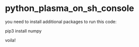 # python_plasma_on_sh_console

you need to install additional packages to run this code:

pip3 install numpy


voila!
